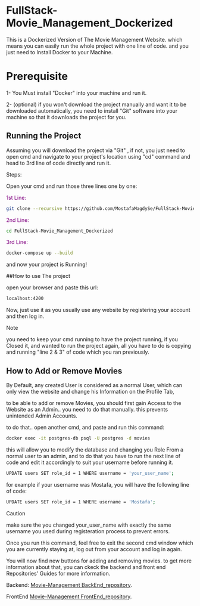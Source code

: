 # FullStack-Movie_Management_Dockerized
This is a Dockerized Version of The Movie Management Website. which means you can easily run the whole project with one line of code. and you just need to Install Docker to your Machine.

# Prerequisite
1- You Must install "Docker" into your machine and run it.

2- (optional) if you won't download the project manually and want it to be downloaded automatically, you need to install "Git" software into your machine so that it downloads the project for you.

## Running the Project
Assuming you will download the project via "Git" , if not, you just need to open cmd and navigate to your project's location using "cd" command and head to 3rd line of code directly and run it.

Steps:

Open your cmd and run those three lines one by one:

<span style="color: purple;">1st Line:</span>
```bash
git clone --recursive https://github.com/MostafaMagdySe/FullStack-Movie_Management_Dockerized.git
```
<span style="color: purple;">2nd Line:</span>
```bash
cd FullStack-Movie_Management_Dockerized
```
<span style="color: purple;">3rd Line:</span>
```bash
docker-compose up --build
```
and now your project is Running!

##How to use The project

open your browser and paste this url:
```bash
localhost:4200
```

Now, just use it as you usually use any website by registering your account and then log in.

> [!NOTE]
 >you need to keep your cmd running to have the project running, if you Closed it, and wanted to run the project again, all you have to do is copying and running "line 2 & 3" of code which you ran previously.

## How to Add or Remove Movies
By Default, any created User is considered as a normal User, which can only view the website and change his Information on the  Profile Tab,

to be able to add or remove Movies, you should first gain Access to the Website as an Admin.. you need to do that manually. this prevents unintended Admin Accounts.

to do that.. open another cmd, and paste and run this command:
```bash
docker exec -it postgres-db psql -U postgres -d movies
```
this will allow you to modify the database and changing you Role From a normal user to an admin, and to do that you have to run the next line of code and edit it accordingly to suit your username before running it.

```bash
UPDATE users SET role_id = 1 WHERE username = 'your_user_name';
```
for example if your username was Mostafa, you will have the following line of code:
```bash
UPDATE users SET role_id = 1 WHERE username = 'Mostafa';
```

> [!CAUTION]
>make sure the you changed your_user_name with exactly the same username you used during registeration process to prevent errors.

Once you run this command, feel free to exit the second cmd window which you are currently staying at, log out from your account and log in again.

You will now find new buttons for adding and removing movies. to get more information about that, you can ckeck the backend and front end Repositories' Guides for more information.

Backend:  [Movie-Management BackEnd_repository](https://github.com/MostafaMagdySe/Movie-Management).

FrontEnd  [Movie-Management FrontEnd_repository](https://github.com/MostafaMagdySe/Movie-Management-Front-End).
